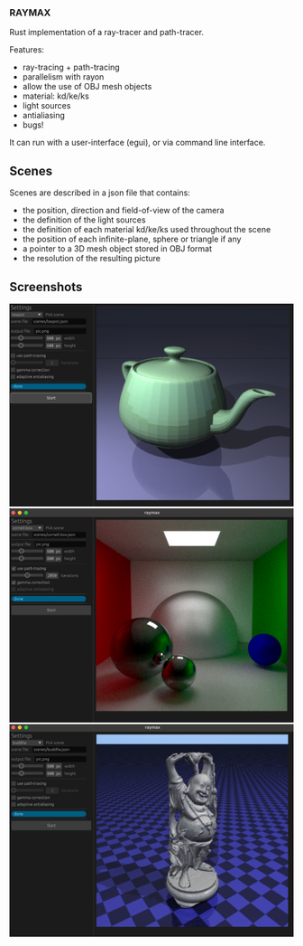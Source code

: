 ### RAYMAX

Rust implementation of a ray-tracer and path-tracer.

Features:
 - ray-tracing + path-tracing
 - parallelism with rayon
 - allow the use of OBJ mesh objects
 - material: kd/ke/ks
 - light sources
 - antialiasing
 - bugs!

It can run with a user-interface (egui), or via command line interface.

## Scenes
Scenes are described in a json file that contains:
 - the position, direction and field-of-view of the camera
 - the definition of the light sources
 - the definition of each material kd/ke/ks used throughout the scene
 - the position of each infinite-plane, sphere or triangle if any
 - a pointer to a 3D mesh object stored in OBJ format
 - the resolution of the resulting picture

## Screenshots

![teapot](./assets/teapot.png)
![cornell-box](./assets/cornell-box.png)
![buddha](./assets/buddha.png)
